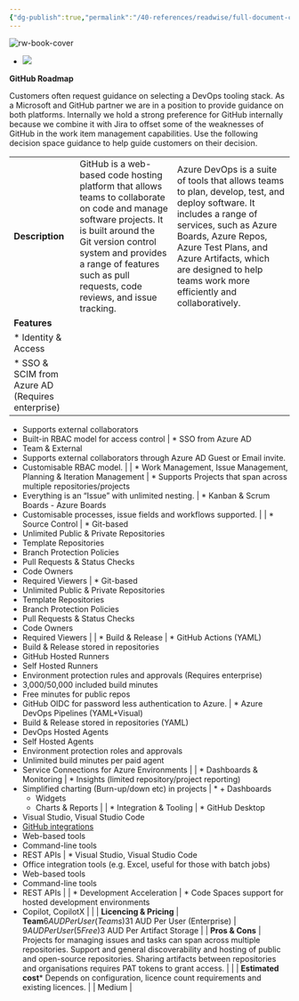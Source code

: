 ```yaml
---
{"dg-publish":true,"permalink":"/40-references/readwise/full-document-contents/dev-ops-tool-selection-azure-dev-ops-vs-git-hub/","tags":["rw/articles"]}
---
```


![rw-book-cover](https://arkahna.atlassian.net/wiki/s/1309670192/6452/c99892e43709e6dc4870053247748ea8ec8c750a/8/_/favicon-update.ico)

* ![](https://arkahna.atlassian.net/wiki/aa-avatar/608f4cf60b80a60069c18371)

**GitHub Roadmap**

Customers often request guidance on selecting a DevOps tooling stack. As a Microsoft and GitHub partner we are in a position to provide guidance on both platforms. Internally we hold a strong preference for GitHub internally because we combine it with Jira to offset some of the weaknesses of GitHub in the work item management capabilities. Use the following decision space guidance to help guide customers on their decision.

|  |  |  |
| --- | --- | --- |
| **Description** | GitHub is a web-based code hosting platform that allows teams to collaborate on code and manage software projects. It is built around the Git version control system and provides a range of features such as pull requests, code reviews, and issue tracking. | Azure DevOps is a suite of tools that allows teams to plan, develop, test, and deploy software. It includes a range of services, such as Azure Boards, Azure Repos, Azure Test Plans, and Azure Artifacts, which are designed to help teams work more efficiently and collaboratively. |
| **Features** |  |  |
| * Identity & Access
 | * SSO & SCIM from Azure AD (Requires enterprise)
* Supports external collaborators
* Built-in RBAC model for access control
 | * SSO from Azure AD
* Team & External
* Supports external collaborators through Azure AD Guest or Email invite.
* Customisable RBAC model.
 |
| * Work Management, Issue Management, Planning & Iteration Management
 | * Supports Projects that span across multiple repositories/projects
* Everything is an “Issue” with unlimited nesting.
 | * Kanban & Scrum Boards - Azure Boards
* Customisable processes, issue fields and workflows supported.
 |
| * Source Control
 | * Git-based
* Unlimited Public & Private Repositories
* Template Repositories
* Branch Protection Policies
* Pull Requests & Status Checks
* Code Owners
* Required Viewers
 | * Git-based
* Unlimited Public & Private Repositories
* Template Repositories
* Branch Protection Policies
* Pull Requests & Status Checks
* Code Owners
* Required Viewers
 |
| * Build & Release
 | * GitHub Actions (YAML)
* Build & Release stored in repositories
* GitHub Hosted Runners
* Self Hosted Runners
* Environment protection rules and approvals (Requires enterprise)
* 3,000/50,000 included build minutes
* Free minutes for public repos
* GitHub OIDC for password less authentication to Azure.
 | * Azure DevOps Pipelines (YAML+Visual)
* Build & Release stored in repositories (YAML)
* DevOps Hosted Agents
* Self Hosted Agents
* Environment protection roles and approvals
* Unlimited build minutes per paid agent
* Service Connections for Azure Environments
 |
| * Dashboards & Monitoring
 | * Insights (limited repository/project reporting)
* Simplified charting (Burn-up/down etc) in projects
 | * + Dashboards
	+ Widgets
	+ Charts & Reports
 |
| * Integration & Tooling
 | * GitHub Desktop
* Visual Studio, Visual Studio Code
* [GitHub integrations](https://github.com/integrations)
* Web-based tools
* Command-line tools
* REST APIs
 | * Visual Studio, Visual Studio Code
* Office integration tools (e.g. Excel, useful for those with batch jobs)
* Web-based tools
* Command-line tools
* REST APIs
 |
| * Development Acceleration
 | * Code Spaces support for hosted development environments
* Copilot, CopilotX
 |  |
| **Licencing & Pricing** | **Team**$6 AUD Per User (Teams)$31 AUD Per User (Enterprise) | $9 AUD Per User (5 Free)$3 AUD Per Artifact Storage |
| **Pros & Cons** |  Projects for managing issues and tasks can span across multiple repositories. Support and general discoverability and hosting of public and open-source repositories. Sharing artifacts between repositories and organisations requires PAT tokens to grant access. |  |
| **Estimated cost*** Depends on configuration, licence count requirements and existing licences.
 |  | Medium |
